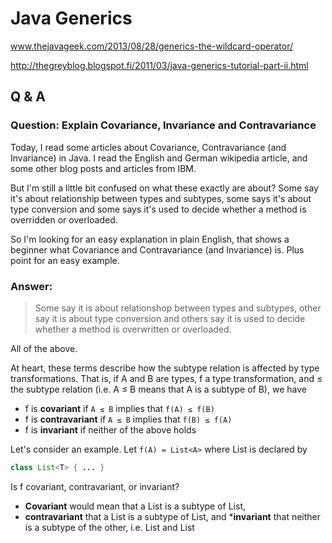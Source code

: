 # Java Generics #

www.thejavageek.com/2013/08/28/generics-the-wildcard-operator/

http://thegreyblog.blogspot.fi/2011/03/java-generics-tutorial-part-ii.html

## Q & A ##

### Question: Explain Covariance, Invariance and Contravariance ###

Today, I read some articles about Covariance, Contravariance (and Invariance) in Java. 
I read the English and German wikipedia article, and some other blog posts and articles from IBM.

But I'm still a little bit confused on what these exactly are about? Some say it's about relationship 
between types and subtypes, some says it's about type conversion and some says it's used to decide
whether a method is overridden or overloaded.

So I'm looking for an easy explanation in plain English, that shows a beginner what Covariance 
and Contravariance (and Invariance) is. Plus point for an easy example.

### Answer: ###

> Some say it is about relationshop between types and subtypes, 
> other say it is about type conversion and 
> others say it is used to decide whether a method is overwritten or overloaded.

All of the above.

At heart, these terms describe how the subtype relation is affected by type transformations. 
That is, if A and B are types, f a type transformation, and ≤ the 
subtype relation (i.e. A ≤ B means that A is a subtype of B), we have

* f is **covariant** if `A ≤ B` implies that `f(A) ≤ f(B)`
* f is **contravariant** if `A ≤ B` implies that `f(B) ≤ f(A)`
* f is **invariant** if neither of the above holds

Let's consider an example. Let `f(A) = List<A>` where List is declared by

```java
class List<T> { ... } 
```

Is f covariant, contravariant, or invariant? 
* **Covariant** would mean that a List<String> is a subtype of List<Object>, 
* **contravariant** that a List<Object> is a subtype of List<String>, and 
***invariant** that neither is a subtype of the other, 
i.e. List<String> and List<Object> are **inconvertible** types.

In Java, the latter is true, we say (somewhat informally) that **generics are invariant**.

Another example. Let `f(A) = A[]`. Is f covariant, contravariant, or invariant? 
That is, 
* is String[] a subtype of Object[], 
* Object[] a subtype of String[], or 
* is neither a subtype of the other? 

(Answer: In Java, arrays are covariant)

This was still rather abstract. To make it more concrete, 
let's look at which operations in Java are defined in terms of the subtype relation. 
The simplest example is assignment. The statement

```java
x = y;
```

will compile only if `typeof(y) ≤ typeof(x)`. That is, we have just learned that the statements

```java
ArrayList<String> strings = new ArrayList<Object>();
ArrayList<Object> objects = new ArrayList<String>();
```

will not compile in Java, but

```java
Object[] objects = new String[1];
```

will.

Another example where the subtype relation matters is a **method invocation expression**:

```java
result = method(a);
```

Informally speaking, this statement is evaluated by assigning the value of `a` 
to the method's first parameter, then executing the body of the method, 
and then assigning the methods return value to result. 
Like the plain assignment in the last example, the "right hand side" must be 
a subtype of the "left hand side", i.e. this statement can only be valid if 
`typeof(a) ≤ typeof(parameter(method))` and `returntype(method) ≤ typeof(result)`. 
That is, if method is declared by:

```java
Number[] method(ArrayList<Number> list) { ... }
```

none of the following expressions will compile:

```java
Integer[] result = method(new ArrayList<Integer>());
Number[] result = method(new ArrayList<Integer>());
Object[] result = method(new ArrayList<Object>());
```

but

```java
Number[] result = method(new ArrayList<Number>());
Object[] result = method(new ArrayList<Number>());
```

will.

Another example where subtyping matters is **overriding**. 
Consider:

```java
Super sup = new Sub();
Number n = sup.method(1);
```

where

```java
class Super {
    Number method(Number n) { ... }
}

class Sub extends Super {
    @Override 
    Number method(Number n);
}
```

Informally, the runtime will rewrite this to:

```java
class Super {
    Number method(Number n) {
        if (this instanceof Sub) {
            return ((Sub) this).method(n);  // *
        } else {
            ... 
        }
    }
}
```

For the marked line to compile, 
the **method parameter** of the overriding method must be a supertype of the method parameter of the overridden method, and 
the **return type** a subtype of the overridden method's one. 
Formally speaking, `f(A) = parametertype(method asdeclaredin(A))` must at least 
be contravariant, and if `f(A) = returntype(method asdeclaredin(A))` must at least be covariant.

Note the "at least" above. Those are minimum requirements any reasonable 
statically type safe object oriented programming language will enforce, 
but a programming language may elect to be more strict. 
In the case of Java 1.4, parameter types and method return types must be 
identical (except for type erasure) when overriding methods, i.e.   
`parametertype(method asdeclaredin(A)) = parametertype(method asdeclaredin(B))`   
when overriding. Since Java 1.5, covariant return types are permitted when 
overriding, i.e. the following will compile in Java 1.5, but not in Java 1.4:

```java
class Collection {
    Iterator iterator() { ... }
}

class List extends Collection {
    @Override 
    ListIterator iterator() { ... }
}
```

I hope I covered everything - or rather, scratched the surface. 
Still I hope it will help to understand the abstract, 
but important concept of **type variance**.


## Q & A ##

### Question: Explain Invariance, covariance and contravariance in Java ###

### Answer ###

This is not specific to Java, but has to do with the properties of certain types.

For example, with the function type

```
 A -> B                 // functional notation
 public B meth(A arg)   // how this looks in Java 
```

we have the following:

Let C be a subtype of A, and D be a subtype of B. Then the following is valid:

```
 B b       = meth(new C());  // B >= B, C < A
 Object o  = meth(new C());  // Object > B, C < A
```

but the follwoing are invalid:

```
 D d       = meth(new A());        // because D < B
 B b       = meth(new Object());   // because Object > A
```

hence, to check whether a call of meth is valid, we must check

```
The expected return type is a supertype of the declared return type.
The actual argument type is a subtype of the declared argument type.
```

This is all well known and intuitive. By convention we say that 
the return type of a function is **covariant**, and 
the argument type of a method is **contravariant**.

With parameterized types, like List, we have it that the argument type is 
invariant in languages like Java, where we have mutability. We can't say 
that a list of C's is a list of A's, because, if it were so, we could store 
an A in a list of Cs, much to the surprise of the caller, who assumes only Cs in the list. 
However, in languages where values are immutable, like Haskell, 
this is not a problem. Because the data we pass to functions cannot be mutated, 
a list of C actually is a list of A if C is a subtype of A. 
(Note that Haskell has no real subtyping, but has instead the related notion of 
"more/less polymorphic" types.)

<hr/>

## Lambdas and Generics ##

Generally, lambdas work well with generic types. 
There are just a couple of issues to keep in mind.

One of the unhappy consequences of type erasure is that you cannot construct a generic array at runtime. 
For example, the toArray() method of Collection<T> and Stream<T> cannot call `T[] result = new T[n]`. 
Therefore, these methods return Object[] arrays. 

In the past, the solution was to provide a second method that accepts an array. 
That array was either filled or used to create a new one via reflection. 
For example, Collection<T> has a method `toArray(T[] a)`. 

With lambdas, you have a new option, namely to pass the constructor. 
That is what you do with streams:

```
String[] result = words.toArray(String[]::new);
```

When you implement such a method, the constructor expression is an `IntFunction<T[]>`, 
since the size of the array is passed to the constructor. In your code, you call 
`T[] result = constr.apply(n)`.

In this regard, lambdas help you overcome a limitation of generic types. 
Unfortunately, in another common situtation lambdas suffer from a different limitation. 
To understand the problem, recall the concept of type variance.

Suppose `Employee` is a subtype of `Person`. 
Is a `List<Employee>` a special case of a `List<Person>`? 
It seems that it should be. But actually, it would be unsound. 
Consider this code:

```
List<Employee> staff = ...;
List<Person> tenants = staff; // Not legal, but suppose it was
tenants.add(new Person("John Q. Public")); // Adds Person to staff!
```

Note that staff and tenants are references to the same list. 
To make this type error impossible, we must disallow the conversion from `List<Employee>` to `List<Person>`. 
We say that the type parameter `T` of `List<T>` is **invariant**.

If List was immutable, as it is in a functional programming language, 
then the problem would disappear, and one could have a covariant list. 
That is what is done in languages such as Scala. 
However, when generics were invented, Java had very few immutable generic classes, and 
the language designers instead embraced a different concept: 
**use-site variance**, or **wildcards**.

A method 
* can decide to accept a `List<? extends Person>` if it only reads from the list. 
  Then you can pass either a `List<Person>` or a `List<Employee>`. Or 
* it can accept a `List<? super Employee>` if it only writes to the list. 
  It is okay to write employees into a List<Person>, so you can pass such a list. 

In general, 
* **reading is covariant** (subtypes are okay), and 
* **writing is contravariant** (supertypes are okay). 

**Use-site variance** is just right for mutable data structures. 
It gives each service the choice which **variance**, if any, is appropriate.

However, for function types, use-site variance is a hassle. 
A function type is always 
* **contravariant in its arguments** and 
* **covariant in its return value**.
 
For example, if you have a `Function<Person, Employee>`, you can safely pass it on 
to someone who needs a `Function<Employee, Person>`. 
They will only call it with employees, whereas your function can handle any person. 
They will expect the function to return a person, and you give them something even better.

In Java, when you declare a generic functional interface, you can’t specify that 
function arguments are always contravariant and return types always covariant. 
Instead, you have to repeat it for each use. For example, look at the javadoc for `Stream<T>`:

```java
void          forEach(Consumer <? super T> action)
Stream<T>     filter (Predicate<? super T> predicate)
<R> Stream<R> map    (Function <? super T, ? extends R> mapper)
```

The general rule is that you 
**use super for argument types**, and 
**use extends for return types**. 
That way, you can pass a Consumer<Object> to forEach on a Stream<String>. 
If it is willing to consume any object, surely it can consume strings.

But the wildcards are not always there. Look at

```
T reduce(T identity, BinaryOperator<T> accumulator)
```

Since T is the argument and return type of BinaryOperator, the type does not vary. 
In effect, the contravariance and covariance cancel each other out.

As the implementor of a method that accepts lambda expressions with generic types, you simply 
* add **? super**   to any argument type that is not also a return type, and 
* add **? extends** to any return type that is not also an argument type.

For example, consider the doInOrderAsync method of the preceding section. Instead of

```
public static <T> void doInOrderAsync(Supplier<T>         first, 
                                      Consumer<T>         second, 
                                      Consumer<Throwable> handler)
```

it should be

```
public static <T> void doInOrderAsync(Supplier<? extends T>       first, 
                                      Consumer<? super T>         second, 
                                      Consumer<? super Throwable> handler)
```


<hr/>

## An introduction to generics in java ##

You may have heard all the fuss about the generics in java. Collections use them. 
But what are they exactly?

Consider you want a data structure which stores some strings in an ordered manner. 
What comes to the mind? arrays and ArrayList . Let’s declare them

```java
String[] stringsArray = new String[50];
List stringsList = new ArrayList();
```

If we add anything other than String into stringsArray, then compiler will stop you, 
complaining that type cannot be added to an array of String.

```java
stringsArray[0] = new Integer(10); // No this does not compile
```

This is good for us, we don’t want anything other than String in stringsArray . 
But we would like to use ArrayList instead of arrays as it provides advantages over it. 
But what happens we add something to stringsList instead of only String

```java
list.add("prasad");
list.add("kharkar");
list.add(new Integer(0)); // sadly, works perfectly fine.
```

This is because the statement List list = new ArrayList(); means that you can 
add ANYTHING into the collection. Any object can be added to it. 
Here comes the benefit of generics into picture.

If you want only a list of String then you can define it as.

```java
List<String> stringsList = new ArrayList<String>();
```
 
After declaring like this, you will get type safety at compile time. 
So if you add anything other than String into stringsList now, 
it will not compile.

```java
list.add("prasad");
list.add("kharkar");
list.add(new Integer(0)); // does not compile
```

This will stop you from adding anything other than String saying 
The method add(String) in the type List<String> is not applicable 
for the arguments (Integer) .

This is the advantage of using generics for compile time safety.

<hr/>

## Generics: Polymorphism with generics ##

Consider this declarations.

```java
List<String> strings = new ArrayList<String>(); // This is valid
List<Object> objects = new ArrayList<String>(); // This is not valid
```

- List is the base type.
- String is the generic type
- ArrayList is the base type.
- String is the generic type.

There is a simple rule. 
> The type of declaration must match the type of object you are creating.

You can make polymorphic references for the base type NOT for the generic type. 
Hence the first statement is valid while second is not.

```java
ArrayList<String> list = new ArrayList<String>(); 
// Valid. Same base type, same generic type

List<String> list1 = new ArrayList<String>(); 
// Valid. Polymorphic base type but same generic type

ArrayList<Object> list2 = new ArrayList<String>(); 
// Invalid. Same base type but different generic type.

List<Object> list3 = new ArrayList<String>(); 
// Invalid. Polymorphic base type different generic type
```

For the sake of this tutorial, consider classes Vehicle, Car and Bike

* `Bike extends Vehicle`
* `Car extends Vehicle`
* `Every class has service() method`

**Vehicle class**
```java
package com.thejavageek.generics;
 
public class Vehicle {
 
    public void service() {
        System.out.println("Generic vehicle servicing");
    }
 
}
```

**Bike Class**
```java
package com.thejavageek.generics;
 
public class Bike extends Vehicle {
    @Override
    public void service(){
        System.out.println("Bike specific servicing");
    }
}
```

**Car class**
```java
package com.thejavageek.generics;
 
public class Car extends Vehicle {
 
    @Override
    public void service() {
        System.out.println("Car specific servicing");
    }
 
}
```

and we have a **Mechanic class** who can do the servicing of all the vehicles.
```java
package com.thejavageek.generics;
 
import java.util.ArrayList;
import java.util.List;
 
public class Mechanic {
    public void serviceVehicles(List<Vehicle> vehicles){
        for(Vehicle vehicle: vehicles){
                vehicle.service();
           }
    }
    public static void main(String[] args) {
 
        List<Vehicle> vehicles = new ArrayList<Vehicle>();
        vehicles.add(new Vehicle());
        vehicles.add(new Vehicle());
 
        List<Bike> bikes = new ArrayList<Bike>();
        bikes.add(new Bike());
        bikes.add(new Bike());
 
        List<Car> cars = new ArrayList<Car>();
        cars.add(new Car());
        cars.add(new Car());
 
        Mechanic mechanic = new Mechanic();
 
        mechanic.serviceVehicles(vehicles); // This works fine.
        mechanic.serviceVehicles(bikes); // Compiler error.
        mechanic.serviceVehicles(cars); //Compiler error.             
    }
}
```

* `mechanic.serviceVehicles(vehicles)` works fine because 
  we are passing `ArrayList<Vehicle>` to the method that takes `List<Vehicle>`.
* `mechanic.serviceVehicles(bikes)` and `mechanic.serviceVehicles(cars)` does not compile because 
  we are passing ArrayList<Bike>  and ArrayList<Car>  to a method that takes List<Vehicle> .

Now why does this happen? Isn’t it obvious that we use polymorphism and pass 
a subtype list to a method that takes supertype. Why doesn’t generics allow this?

Consider this method
```java
public void addVehicle(List<Vehicle> vehicles){
    vehicles.add(new Car());
}
```

and if you were allowed to pass a `List<Bike>` to `addVehicle(List<Vehicle> vehicles)`  
using  `mechanic.addVehicle(bike)`  this method would have added a Car to the list of 
Bike which is plain wrong. Hence generics does not allow passing a subtype of generic type. 
This is because at runtime, the Collections framework does not have this generic information. 
So even if you declare `List<Vehicle> vehicles = new ArrayList<Vehicle>();`, 
This type safety is only at compile time. At runtime, this becomes `List vehicles = new ArrayList();`. 
That’s right, all the type safety is lost. This is called as **Type Erasure**. 

But there is a workaround for this… We need to use the wildcard operator to be able 
to pass a subtype generic type to super type collection. 
We are going to learn the wildcard operator in the next part of this tutorial.

<hr/>

## Generics: The wildcard operator ##

Now that we learned about the shortcomings of generics while using polymorphism with it,
Let's overcome them using wildcard operator.

Now we want to be able to pass a `ArrayList<Bike>` to `addVehicle(List<Vehicle> vehicles)` s
uccessfully but due to type erasure, as discussed in previous article, it is not possible. 
Here comes the use of wildcard operator i.e. ? .

### Wildcard operator and extends keyword ##

We will change the method to

```java
public void addVehicle(List<? extends Vehicle> vehicles){
       // some code here
}
```

After doing this,

```java
mechanic.addVehicle(vehicles); // compiles fine
mechanic.addVehicle(bikes);    // compiles fine
mechanic.addVehicle(cars);     // compiles fine
```

So what does it mean ?

The statement `List<? extends Vehicle>` means that you can pass any type of 
list that subtype of List and which is typed as Vehicle or some subtype of Vehicle. 
But you cannot add anything into the collection at all. 

Now what is that? Why can’t we add anything into the collection? Lets consider this.

```java
public void addVehicle(List<? extends Vehicle> vehicles){
    vehicles.add(new Car());
}
```

The compiler stops you at the very moment. It doesn't allow you to add anything 
while using **? extends**. Why is that?

**? extends** allows us to pass any collection that is subtype of the method parameter 
which is typed as generic type of subtype of the generic type. i.e. we can pass an 
`ArrayList<Vehicle>`, `ArrayList<Bike>` or `ArrayList<Car>` to it.
But consider a scenario in which we are passing `ArrayList<Bike>` to `addVehicle(List<? extends Vehicle>)`. 
In that case, if compiler didn't stop us from adding into the collection, we would have added a Car into 
`ArrayList<Bike>`. This is the scenario so **? extends** doesn’t allow you to add into collection.
But there is also a workaround for this. We can also pass a subtype collection and still be able to add 
into collection. We have to use the super keyword along with wildcard operator

### The wildcard operator and super keyword ###

Now change as follows

```java
public void addVehicle(List<? super Bike> vehicles){
    vehicles.add(new Car());    // can't add a Car to list of Bike
    vehicles.add(new Bike());   // compiles fine because we are adding a Bike
    vehicles.add(new Vehicle());// can't add a Vehicle to a list of Bike
}
```

and we call this method using

```java
mechanic.addVehicle(vehicles); //compiles fine
mechanic.addVehicle(bikes);    //compiles fine
mechanic.addVehicle(cars);     // does not compile
```

Now what is this?

What does List<? super Bike> mean?

You can pass any collection that is of type Bike or any super type of Bike. i.e. 
Vehicle. and you can add elements into it. So Even if you pass a list of bikes or 
list of vehicles, you will still be able to add a Bike into it. But you cannot add 
a Car into the collection because our method parameter declaration allows only 
a list of bikes or list of supertype of Bike, i.e. Vehicle.

Hope this articles helps you understand the wildcard operator and use of 
extends and super keyword with it.
 
<hr/>

## The Get and Put Principle in bounded wildcard ##

* Use extends only when you intend to get values out of a structure or Collection, 
* use super only when you intend to put values into a structure or Collection.

This also implies: 
* don’t use any wildcards when you intend to both get and put values into and out of a structure.

```java
// Copy all elements, subclasses of T, from source to dest 
// which contains elements that are superclasses of T.
public static <T> void copy(List<? super T> dest, List<? extends T> source) {
   for (int i = 0; i < source.size(); i++) {
       dest.set(i, source.get(i));
   }
}                     
```

```java
// Extends wildcard violation
List<Integer> integers = new LinkedList<Integer>();
List<? extends Number> numbers = integers;   
numbers.get(i);                                 // Works fine!
numbers.add(3);                                 // Won't compile!
```

```java
// Super wildcard violation
List<Number> numbers = new LinkedList<Number>();
List<? super Integer> integers = numbers;
numbers.add(3);                                 // Works fine!
int i = numbers.get(0);                         // Won't' compile!
Object o = numbers.get(0);        // Works fine since object is the upper bound!
```

## Covariance and Contravariance In Java ##

I have found that in order to understand covariance and contravariance a few 
examples with Java arrays are always a good start.

### Arrays Are Covariant ###

Arrays are said to be covariant which basically means that, 
given the subtyping rules of Java, an array of type T[] may 
contain elements of type T or any subtype of T. For instance:

```
Number[] numbers = new Number[3];
numbers[0] = new Integer(10);
numbers[1] = new Double(3.14);
numbers[2] = new Byte(0);
```

But not only that, the subtyping rules of Java also state that an array S[] is a subtype 
of the array T[] if S is a subtype of T, therefore, something like this is also valid:

```
Integer[] myInts = {1,2,3,4};
Number[] myNumber = myInts;
```

Because according to the subtyping rules in Java, an array Integer[] 
is a subtype of an array Number[] because Integer is a subtype of Number.

But this subtyping rule can lead to an interesting question: what would happen if we try to do this?

```
myNumber[0] = 3.14; //attempt of heap pollution
```

This last line would compile just fine, but if we run this code, we would get an ArrayStoreException 
because we’re trying to put a double into an integer array. The fact that we are accessing the array 
through a Number reference is irrelevant here, what matters is that the array is an array of integers.

This means that we can fool the compiler, but we cannot fool the run-time type system. 
And this is so because arrays are what we call a reifiable type. This means that at run-time Java 
knows that this array was actually instantiated as an array of integers which simply happens 
to be accessed through a reference of type Number[].

So, as we can see, one thing is the actual type of the object, an another thing is the type of the 
reference that we use to access it, right?

### The Problem with Java Generics ###

Now, the problem with generic types in Java is that the type information for type parameters is 
discarded by the compiler after the compilation of code is done; therefore this type information 
is not available at run time. This process is called type erasure. There are good reasons for 
implementing generics like this in Java, but that’s a long story, and it has to do with binary 
compatibility with pre-existing code.

The important point here is that since at run-time there is no type information, 
there is no way to ensure that we are not committing heap pollution.

Let’s consider now the following unsafe code:

```
List<Integer> myInts = new ArrayList<Integer>();
myInts.add(1);
myInts.add(2);
List<Number> myNums = myInts; //compiler error
myNums.add(3.14); //heap polution
```

If the Java compiler does not stop us from doing this, the run-time type system cannot stop us either, 
because there is no way, at run time, to determine that this list was supposed to be a list of integers only. 
The Java run-time would let us put whatever we want into this list, when it should only contain integers, 
because when it was created, it was declared as a list of integers. That’s why the compiler rejects 
line number 4 because it is unsafe and if allowed could break the assumptions of the type system.

As such, the designers of Java made sure that we cannot fool the compiler. If we cannot fool the 
compiler (as we can do with arrays) then we cannot fool the run-time type system either.

As such, we say that generic types are non-reifiable, since at run time we cannot determine the 
true nature of the generic type.

Evidently this property of generic types in Java would have a negative impact on polymorphism. 
Let’s consider now the following example:

```
static long sum(Number[] numbers) {
   long summation = 0;
   for(Number number : numbers) {
      summation += number.longValue();
   }
   return summation;
}
```

Now we could use this code as follows:

```
Integer[] myInts = {1,2,3,4,5};
Long[] myLongs = {1L, 2L, 3L, 4L, 5L};
Double[] myDoubles = {1.0, 2.0, 3.0, 4.0, 5.0};
System.out.println(sum(myInts));
System.out.println(sum(myLongs));
System.out.println(sum(myDoubles));
```

But if we attempt to implement the same code with generic collections, we would not succeed:

```
static long sum(List<Number> numbers) {
   long summation = 0;
   for(Number number : numbers) {
      summation += number.longValue();
   }
   return summation;
}
```

Because we we would get compiler errors if you try to do the following:

```
List<Integer> myInts = asList(1,2,3,4,5);
List<Long> myLongs = asList(1L, 2L, 3L, 4L, 5L);
List<Double> myDoubles = asList(1.0, 2.0, 3.0, 4.0, 5.0);
System.out.println(sum(myInts)); //compiler error
System.out.println(sum(myLongs)); //compiler error
System.out.println(sum(myDoubles)); //compiler error
```

The problem is that now we cannot consider a list of integers to be subtype of a list of numbers, 
as we saw above, that would be considered unsafe for the type system and compiler rejects it immediately.

Evidently, this is affecting the power of polymorphism and it needs to be fixed. 
The solution consists in learning how to use two powerful features of Java generics 
known as covariance and contravariance.

### Covariance ###

For this case, instead of using a type T as the type argument of a given generic type, 
we use a wildcard declared as ? extends T, where T is a known base type.

With covariance we can read items from a structure, but we cannot write anything into it. 
All these are valid covariant declarations.

```java
List<? extends Number> myNums = new ArrayList<Integer>();
List<? extends Number> myNums = new ArrayList<Float>();
List<? extends Number> myNums = new ArrayList<Double>();
```

And we can read from our generic structure myNums by doing:

```java
Number n = myNums.get(0);
```

Because we can be sure that whatever the actual list contains, it can be upcasted to a 
Number (after all anything that extends Number is a Number, right?)

However, we are not allowed to put anything into a covariant structure.

```
myNumst.add(45L); //compiler error
```

This would not be allowed because the compiler cannot determine what is the actual type of the object 
in the generic structure. It can be anything that extends Number (like Integer, Double, Long), 
but the compiler cannot be sure what, and therefore any attempt to retrieve a generic value is 
considered an unsafe operation and it is immediately rejected  by the compiler. 
So we can read, but not write.

### Contravariance ###

For contravariance we use a different wildcard called ? super T, where T is our base type. 
With contravariance we can do the opposite. We can put things into a generic structure, 
but we cannot read anything out of it.

```java
List<Object> myObjs = new List<Object();
myObjs.add("Luke");
myObjs.add("Obi-wan");
List<? super Number> myNums = myObjs;
myNums.add(10);
myNums.add(3.14);
```

In this case, the actual nature of the object is  List of Object, and through contravariance, we can put a Number in it, basically because a Number has Object as its common ancestor. As such, all numbers are also objects, and therefore this is valid.

However, we cannot safely read anything from this contravariant structure assuming that we will get a number.

```
Number myNum = myNums.get(0); //compiler-error
```

As we can see, if the compiler allowed us to write this line, we would get a ClassCastException at run time. So, once again, the compiler does not run the risk of allowing this unsafe operation and rejects it immediately.

### Get/Put Principle ###

In summary, we use covariance when we only intend to take generic values out of a structure. We use contravariance when we only intend to put generic values into a structure and we use an invariant when we intend to do both.

The best example I have is the following that copies any kind of numbers from one list into another list. It only gets items from the source, and it only puts items in the destiny.

```
public static void copy(List<? extends Number> source,
                        List<? super Number> destiny) {
   for(Number number : source) {
      destiny.add(number);
   }
}
```

Thanks to the powers of covariance and contravariance this works for a case like this:

```
List<Integer> myInts = asList(1,2,3,4);
List<Integer> myDoubles = asList(3.14, 6.28);
List<Object> myObjs = new ArrayList<Object>();
copy(myInts, myObjs);
copy(myDoubles, myObjs);
```

<hr/>

## Restrictions on Generics ##

To use Java generics effectively, you must consider the following restrictions:

* Cannot Instantiate Generic Types with Primitive Types
* Cannot Create Instances of Type Parameters
* Cannot Declare Static Fields Whose Types are Type Parameters
* Cannot Use Casts or instanceof With Parameterized Types
* Cannot Create Arrays of Parameterized Types
* Cannot Create, Catch, or Throw Objects of Parameterized Types
* Cannot Overload a Method Where the Formal Parameter Types of Each Overload Erase to the Same Raw Type

### Cannot Instantiate Generic Types with Primitive Types ###

Consider the following parameterized type:

```java
class Pair<K, V> {

    private K key;
    private V value;

    public Pair(K key, V value) {
        this.key = key;
        this.value = value;
    }

    // ...
}
```

When creating a Pair object, you cannot substitute a primitive type for the type parameter K or V:

```java
Pair<int, char> p = new Pair<>(8, 'a');  // compile-time error
```

You can substitute only non-primitive types for the type parameters K and V:

```java
Pair<Integer, Character> p = new Pair<>(8, 'a');
```

Note that the Java compiler autoboxes 8 to Integer.valueOf(8) and 'a' to Character('a'):

```java
Pair<Integer, Character> p = new Pair<>(Integer.valueOf(8), new Character('a'));
```

For more information on autoboxing, see Autoboxing and Unboxing in the Numbers and Strings lesson.

### Cannot Create Instances of Type Parameters ###

You cannot create an instance of a type parameter. For example, the following code causes a compile-time error:

```java
public static <E> void append(List<E> list) {
    E elem = new E();  // compile-time error
    list.add(elem);
}
```

As a workaround, you can create an object of a type parameter through reflection:

```java
public static <E> void append(List<E> list, Class<E> cls) throws Exception {
    E elem = cls.newInstance();   // OK
    list.add(elem);
}
```

You can invoke the append method as follows:

```java
List<String> ls = new ArrayList<>();
append(ls, String.class);
```

### Cannot Declare Static Fields Whose Types are Type Parameters ###

A class's static field is a class-level variable shared by all non-static objects of the class. 
Hence, static fields of type parameters are not allowed. Consider the following class:

```java
public class MobileDevice<T> {
    private static T os;

    // ...
}
```

If static fields of type parameters were allowed, then the following code would be confused:

```java
MobileDevice<Smartphone> phone = new MobileDevice<>();
MobileDevice<Pager> pager = new MobileDevice<>();
MobileDevice<TabletPC> pc = new MobileDevice<>();
```

Because the static field os is shared by phone, pager, and pc, what is the actual type of os? 
It cannot be Smartphone, Pager, and TabletPC at the same time. You cannot, therefore, 
create static fields of type parameters.

### Cannot Use Casts or instanceof with Parameterized Types ###

Because the Java compiler erases all type parameters in generic code, you cannot verify which 
parameterized type for a generic type is being used at runtime:

```java
public static <E> void rtti(List<E> list) {
    if (list instanceof ArrayList<Integer>) {  // compile-time error
        // ...
    }
}
```

The set of parameterized types passed to the rtti method is:

```java
S = { ArrayList<Integer>, ArrayList<String> LinkedList<Character>, ... }
```

The runtime does not keep track of type parameters, so it cannot tell the difference between an 
`ArrayList<Integer>` and an `ArrayList<String>`. The most you can do is to use an 
unbounded wildcard to verify that the list is an ArrayList:

```java
public static void rtti(List<?> list) {
    if (list instanceof ArrayList<?>) {  // OK; instanceof requires a reifiable type
        // ...
    }
}
```

Typically, you cannot cast to a parameterized type unless it is parameterized by unbounded wildcards. 
For example:

```java
List<Integer> li = new ArrayList<>();
List<Number>  ln = (List<Number>) li;  // compile-time error
```

However, in some cases the compiler knows that a type parameter is always valid and allows the cast. 
For example:

```java
List<String> l1 = ...;
ArrayList<String> l2 = (ArrayList<String>)l1;  // OK
```

### Cannot Create Arrays of Parameterized Types ###

You cannot create arrays of parameterized types. For example, the following code does not compile:

```java
List<Integer>[] arrayOfLists = new List<Integer>[2];  // compile-time error
```

The following code illustrates what happens when different types are inserted into an array:

```java
Object[] strings = new String[2];
strings[0] = "hi";   // OK
strings[1] = 100;    // An ArrayStoreException is thrown.
```

If you try the same thing with a generic list, there would be a problem:

```java
Object[] stringLists = new List<String>[];  // compiler error, but pretend it's allowed
stringLists[0] = new ArrayList<String>();   // OK
stringLists[1] = new ArrayList<Integer>();  // An ArrayStoreException should be thrown,
                                            // but the runtime can't detect it.
```

If arrays of parameterized lists were allowed, the previous code would fail to 
throw the desired ArrayStoreException.

### Cannot Create, Catch, or Throw Objects of Parameterized Types ###

A generic class cannot extend the Throwable class directly or indirectly. 
For example, the following classes will not compile:

```java
// Extends Throwable indirectly
class MathException<T> extends Exception { /* ... */ }    // compile-time error

// Extends Throwable directly
class QueueFullException<T> extends Throwable { /* ... */ // compile-time error
```

A method cannot catch an instance of a type parameter:

```java
public static <T extends Exception, J> void execute(List<J> jobs) {
    try {
        for (J job : jobs)
            // ...
    } catch (T e) {   // compile-time error
        // ...
    }
}
```

You can, however, use a type parameter in a throws clause:

```java
class Parser<T extends Exception> {
    public void parse(File file) throws T {     // OK
        // ...
    }
}
```

### Cannot Overload a Method Where the Formal Parameter Types of Each Overload Erase to the Same Raw Type ###

A class cannot have two overloaded methods that will have the same signature after type erasure.

```java
public class Example {
    public void print(Set<String> strSet) { }
    public void print(Set<Integer> intSet) { }
}
```

The overloads would all share the same classfile representation and will generate a compile-time error.


<hr/>


## Java Generic Arrays ##

### Introduction ###

The focus here is not particularly "learning weird Java features" but we use them nonetheless because:

They are an excellent match for describing the sort of data structures and algorithms we are using.
Picking up programming knowledge "along the way" is a vital skill that you will never stop using.
In particular, we use Java's generic types a lot because they capture exactly the idea that many 
of our data structures and algorithms do not rely on the type of data being manipulated.

### Workaround 1: The Basic Generic Array ###

You can declare a field or variable to have a generic array type:

```
class Foo<E> {

  E[] arr;

  void m() {
     E[] localArr;
     . . .
  }
}
```

However, you cannot create a new generic array with:

```
new E[SOME_SIZE];
```

This is because when the code runs, the type E is "not known" and so 
the code has no idea how to identify the type of the elements for 
the array -- and that's important for checking that the array is used properly. 
The same idea works in many other languages, but it doesn't work in Java.

One workaround is to create an Object[] and then 
cast it (generating a warning) to E[]:

```
arr = (E[])new Object[SOME_SIZE]; // WORK-AROUND #1
```

Now when the code runs, the array that arr refers to will allow any Object in it, so there won't be any run-time problems. Be wary of casting from Object[] to E[] though -- this should only be used when creating a new array with new. Otherwise, other code might put items in your array that you are not expecting.

### Workaround 2: The Array of a Parameterized Type ###

It's not just E[] that forbids array creation: we can't create an array where the elements have any parameterized type:

```
class C1<E> {
  E myEfield;
  ...
}

class C2 {
   // Doesn't work: C1<String>[] x = new C1<String>[100];
   C1<String>[] x = new C1[100]; // works fine
   ...
}

class C3<E> {
   C1<E>[] x = new C1<E>[100]; // not allowed
}
```

One natural reaction is to try our first workaround:

```
C1<E>[] x = (C1<E>[]) new Object[100]; // won't work either
```

This "natural reaction" will compile, but it will generate a ClassCastException when executed. 
To understand why, let's digress briefly to "plain old non-generic arrays" and 
Java's problematic treatment of array subtyping. Assume B is a subtype of A, such as with:

```
class A { ... }
class B extends A { ... }
```

Then this works:

```
B[] b_array = new B[100];
A[] a_array = b_array;
b_array = (B[])a_array;
```

Since an array of B objects contains all A objects (thanks to subtyping every B "is also" an A), 
this may seem fine. And it is allowed, provided two things:

You never assign into the array an A that is not a B. If you do this, at run-time you will get 
an ArrayStoreException. This is crucial so that any use of b_array can never see an array element 
that is not a B. But the compiler doesn't catch this.

When you do a cast like `(B[])a_array`, the code checks that a_array actually refers to an array 
that hold elements of type B. If it doesn't, then you get a ClassCastException.
The point is: Arrays "know their element type" and this is used to check that arrays are used 
properly and throw exceptions for misuse.

So now back to generics: While arrays "know their element type", they only know the "raw" type -- 
the type that forgets all about generics. But that's still enough for our "natural reaction" not to work: 
You cannot cast an array that holds elements of type Object to an array that holds elements of 
"raw type" C1. Such an array could have elements that are not of type C1, so this would not be safe 
and you get a ClassCastException.

So here's the workaround you actually need:

```
C1<E>[] x = (C1<E>[]) new C1[100]; // WORK-AROUND #2
```

When we created the array we said it would always hold all C1 elements. C1 here is a "raw type" -- 
we haven't said everything about the type of elements (like C1<String> or C1<Integer>), 
but we said that much. That's enough for the cast to succeed. This is just as safe/dangerous as 
our first work-around: you should only do this for newly created arrays or you can get strange 
errors where arrays don't hold elements of the type you think they do.

### Work-around 3: Arrays of inner classes inside parameterized types ###

The last situation we'll walk through is actually very similar to work-around #2 once you 
understand what inner classes "really are". Consider:

```java
class C<E> {

    class D { // inner class
      ...
    }

    D[] array = new D[100]; // doesn't work
}
```

Now this really seems annoying: D doesn't "look generic" so why can't we create an array of type `D[]`. 
Well, inner classes are convenient and great for indicating "this class D is only used inside class C", 
but the Java language does not treat them particularly specially. The class D is actually the class `C<E>.D` 
here: the class D defined inside the generic class `C<E>`. And so it is like you wrote this harder to read version:

```java
C<E>.D[] array = new C<E>.D[100]; // same thing: doesn't work
```

Now it turns out Java doesn't let you write types like C<E>.D -- it will give a parse error. 
But that's what you "are really saying" when you write D inside class C<E>. 
So we'll use C<E>.D to explain what's going on, even though you can't write it.

The reason this doesn't work is `C<E>.D` mentions a type parameter and we know from work-around #2 
that you can't create such arrays. Fortunately, the same work-around applies: 
use the raw type in the new expression and then cast it to the generic type:

```
C<E>.D[] array = (C<E>.D[]) new C.D[100]; // wordy work-around, not legal Java
```

Now you can't write this, but that's okay: just remember that D means `C<E>.D` and 
you get something that is easier to read anyway:

```
D[] array = (D[]) new C.D[100]; // WORK-AROUND #3
```

So while this 'cleaner' version looks different than work-around #2, the wordier version 
shows it's really the same concept extended to inner classes. 
The whole point is that C.D is a "raw type" but D, which means C<E>.D, is not.

#### Digression: Don't Shadow Type Parameters in Inner Classes ####

Though not related to arrays, another mistake related to inner classes is to write:

```java
class C<E> {
   class D<E> { // inner class
       ...
   }
   ...
}
```

This works but is probably not what you meant: You are making D a generic class too -- 
the type parameter inside D is different than the enclosing type parameter for C. 
It's entirely analogous to the error of having a local variable in a method shadow a field name:

```java
class F {
   int x;
   void m() {
      int x = 17;
      ++x; // why is this not referring to the field x?
   }
}
```

But in the case of generics, the mistake will lead to type errors. 
For example, this won't type-check:

```java
class C<E> {
   E x;
   class D<E> { 
       E y = x; // not the same type!
       ...
   }
}
```
But this works fine:

```java
class C<E> {
   E x;
   class D { 
       E y = x; 
       ...
   }
}
```

<hr/>


## Bounded and Unbouded Wildcard ##

### Example of Bounded and Unbounded wildcards in Java Generics ###

Java Collection frameworks has several examples of using bounded and unbounded wildcards in generics. 
Utility method provided in Collections class accepts parametrized arguments. 
`Collections.unmodifiableSet(Set<? extends T> s)` and 
`Collections.unmodifiableMap(Map<? extends K,? extends V> m)` 
are written using  bounded wildcards which allows them to operate on either 
Collection of T or Collection of sub class or super class of T. 

### When to use super and extends wildcards in Generics Java ###

Since there are two kinds of bounded wildcards in generics, **super** and **extends**, 
When should you use super wildcard and when should you extends wildcards. 
Joshua Bloch in Effective Java book has suggested 
> **Producer extends, Consumer super** 
mnemonic regarding use of bounded wildcards. 

So, if type T is used as producer then use <? extends T>  and 
if type T represent consumer then use <? super T> bounded wildcards. 

Bounded wildcards in generics also increase flexibility of any API. 
To me it is a question of requirement, if a method also needs to accept 
any implementation of T then use extends wildcards.

### Difference between ArrayList<? extends T>  and ArrayList<? super T> ###

This is one of popular generics interview question, which is asked to check 
whether you are familiar to bounded wildcards in generics. 
both **<? extends T>** and **<? super T>** represent bounded wildcards, 
one will accept only T or sub class while other will accept T or super class. 
bounded wildcards gives more flexibility to methods which can operate on 
collection of T or its sub class. 
If you look at java.util.Collections class you will find several example 
of bounded wildcards in generics method. e.g. 
Collections.unmodifiableSet(Set<? extends T> s) will accept Set of 
type T or Set of sub class of T.

That's all on what is bounded wildcards in generics. 
both bounded and unbounded wild cards provides lot of flexibility on 
API design specially because Generics is not co-variant and `List<String>` 
can not be used in place of `List<Object>`. Bounded wildcards allows you 
to write methods which can operate on Collection of Type as well as 
Collection of Type subclasses.

<hr/>


## Arrays of Generic types ##

This post examines differences between arrays and generics and finds out 
how we can create arrays of generic types in Java.

### Let’s start with Arrays ###

In Java, Arrays are covariant, which means that if B is a subtype of A, B[] is also subtype of A[].

Is there a problem here

Yes, there is a problem. Suppose, we have array of integers. We can assign these array of 
integers to array of numbers and put a double value as shown in the following program.

```java
package com.code.revisited.generics;
 
public class CovariantArrays {
 
    /**
     * This program throws runtime error. Because arrays are covariant,
     * assigning integer array to number array is successful at compile time
     * But, arrays enforce their element types at runtime. ArrayStoreException
     * is thrown while adding double to integer array
     * 
     * @param args
     */
    public static void main(String[] args) {
 
        Integer[] intArray = new Integer[5];
        Number[] objArray = intArray;
        objArray[0] = 1.0;
 
    }
 
}
```

Though this programs compiles successfully, It throws ArrayStoreException at runtime 
since arrays are reified and enforce their element types at runtime.
Though It is illegal that integer container can’t be assigned to Number container, 
We had to wait till we run this program. It’s hard to find bugs at runtime than compile time.

### Invariant generics ###

The following program perform the same operations as sated above.

```java
package com.code.revisited.generics;
 
import java.util.ArrayList;
import java.util.List;
 
/**
 * 
 * @author sureshsajja
 * 
 */
public class InvariantGenerics {
 
    /**
     * This program throws compile error. Because generics are invariant, List of integers are not
     * compatible with list of numbers
     * 
     * @param args
     */
    public static void main(String[] args) {
        List<Integer> listofInts = new ArrayList<Integer>();
        List<Number> listOfNums = listofInts;
        listOfNums.add(1.0);
 
    }
 
}
```

This program throws compile error. Generics are **invariant** which means
that if B is a subtype of A, `List<B>` is not subtype of `List<A>`. And also, 
Generics are implemented by **erasure**. This means that they enforce their 
type constraints only at compile time and discard (or erase) their 
element type information at runtime. Erasure is what allows generic types 
to interoperate freely with legacy code that does not use generics.
It is preferred to use generic list over arrays because any bugs will be 
surfaced at compile time.

As a consequence of the fact, arrays are covariant but generics are not, 
we are not allowed to create array of generic types unless the type 
argument is an unbounded wildcard.

### Why arrays of generic types ###

Suppose, if you want to implement ArrayList<E> as follows,

```java
public class MyArrayList<E> {
 
    private E[] elements;
    
    public MyArrayList(int size){
        elements = new E[size];
    }
 
}
```

But above code does not work. The compiler doesn’t know what type E really 
represents, so it cannot instantiate an array of type E.

### How can we create arrays of generic types ###

**One workaround** is to create an Object[] and then cast it (generating a warning) to E[]:

```java
elements = (E[])new Object[size];
```

**Second workaround** is through reflection by passing a 
class literal (Foo.class) of element type into the constructor, 
so that the implementation could know, at runtime, the value of E.

```java
public MyArrayList(Class<E> elementType, int size){
    elements = (E[]) Array.newInstance(elementType, size);
}
```

<hr/>


## The Dangers of Correlating Subtype Polymorphism with Generic Polymorphism ##

Java 5 has introduced generic polymorphism to the Java ecosystem. 
this has been a great addition to the Java language, even if we’re all aware of 
the numerous caveats due to generic type erasure and the consequences thereof.

**Generic polymorphism** (also known as **parametric polymorphism**) is usually maintained 
orthogonally to possibly pre-existing **subtype polymorphism**. A simple example for 
this is the collections API

```java
List<? extends Number> c = new ArrayList<Integer>();
```

In the above example, the subtype `ArrayList` is assigned to a variable of the super type `List`. 
At the same time `ArrayList` is parameterised with the type `Integer`, which can be assigned to 
the compatible parameter supertype `? extends Number`.  This usage of subtype polymorphism in 
the context of generic polymorphism is also called **covariance**, although covariance can also 
be achieved in non-generic contexts, of course.


### Covariance with Generic Polymorphism ###

Covariance is important with generics.  It allows for creating complex type systems. 
Easy examples involve using covariance with generic methods:

```java
<E extends Serializable> void serialize(Collection<E> collection) {}
```

The above example accepts any Collection type, which can be subtyped at the **call-site** 
with types such as List, ArrayList, Set, and many more.  
At the same time, the generic type argument at the call site is only required to be 
a subtype of Serializable.  I.e. it could be a `List<Integer>` or an `ArrayList<String>`, etc.


### Correlating Subtype Polymorphism with Generic Polymorphism ###

People are then often lured into correlating **the two orthogonal types of polymorphism**. 
A simple example of such a correlation would be to specialise an `IntegerList` or `StringSet` as such:

```java
class IntegerList extends ArrayList<Integer> {}
class StringSet   extends HashSet<String>    {}
```

It is easy to see that the number of explicit types will explode, if you start to span 
the cartesian product of the **subtype** and **generic type** hierarchies, wanting to specialise 
more precisely by creating things like `IntegerArrayList`, `IntegerAbstractList`, `IntegerLinkedList` etc.


### Making the Correlation Generic ###

As seen above, such correlations will often remove the genericity from the type hierarchy, 
although they are not required to do so. This can be seen in the following, more general example:

```java
// AnyContainer can contain AnyObject
class AnyContainer<E extends AnyObject> {}
class AnyObject {}
 
// PhysicalContainer contains only PhysicalObjects
class PhysicalContainer<E extends PhysicalObject> extends AnyContainer<E> {}
class PhysicalObject                              extends AnyObject       {}
 
// FruitContainer contains only Fruit,
// which in turn are PhysicalObjects
class FruitContainer<E extends Fruit> extends PhysicalContainer<E> {}
class Fruit                           extends PhysicalObject       {}
```

The above example is a typical one, where the API designer was lured into 
correlating **subtype polymorphism** (`Fruit extends PhysicalObject extends AnyObject`) 
with **generic polymorphism** (`<E>`), while keeping it generic, allowing to add further 
subtypes below FruitContainer. This gets more interesting when `AnyObject` should 
know its own subtype, generically. This can be achieved with a recursive generic parameter. 
Let’s fix the previous example

```java
// AnyContainer can contain AnyObject
class AnyContainer<E extends AnyObject<E>> {}
class AnyObject   <O extends AnyObject<O>> {}
 
// PhysicalContainer contains only PhysicalObjects
class PhysicalContainer<E extends PhysicalObject<E>> extends AnyContainer<E> {}
class PhysicalObject   <O extends PhysicalObject<O>> extends AnyObject<O>    {}
 
// FruitContainer contains only Fruit,
// which in turn are PhysicalObjects
class FruitContainer<E extends Fruit<E>> extends PhysicalContainer<E> {}
class Fruit         <O extends Fruit<O>> extends PhysicalObject<O>    {}
```

The interesting part here are no longer the containers, but the AnyObject type hierarchy, 
which correlates subtype polymorphism with generic polymorphism on its own type! 
This is also done with java.lang.Enum:

```java
public class Enum<E extends Enum<E>> implements Comparable<E> {
    public final int compareTo(E other) { ... }
    public final Class<E> getDeclaringClass() { ... }
}
 
enum MyEnum {}
 
// Which is syntactic sugar for:
final class MyEnum extends Enum<MyEnum> {}
```


### Where Lies the Danger? ###

The subtle difference between `enums` and our custom `AnyObject` hierarchy is the fact that 
`MyEnum` terminates **recursive self-correlation** of the 
**two orthogonal typing techniques** by being final! 
`AnyObject` subtypes, on the other hand, should not be allowed to remove 
the generic type parameter, unless they are made final as well. 
An example:

```java
// "Dangerous"
class Apple extends Fruit<Apple> {}
 
// "Safe"
final class Apple extends Fruit<Apple> {}
```

Why is final so important, or in other words, why must `AnyObject` subtypes be careful 
when terminating recursive self-correlation, such as Apple did, before? 
It’s simple. Let’s assume the following addition:

```java
class AnyObject<O extends AnyObject<O>> implements Comparable<O> {
 
    @Override
    public int compareTo(O other) { ... }
    
    public AnyContainer<O> container() { ... }
}
```

The above contract on `AnyObject.compareTo()` implies that any subtype of 
`AnyObject` can only ever be compared to the the same subtype. 
The following is not possible:

```java
Fruit<?>     fruit     = // ...
Vegetable<?> vegetable = // ...
 
// Compilation error!
fruit.compareTo(vegetable);
```

The only currently comparable type in the hierarchy is Apple:

```java
Apple a1 = new Apple();
Apple a2 = new Apple();
 
a1.compareTo(a2);
```

But what if we wanted to add `GoldenDelicious` and `Gala` apples?

```java
class GoldenDelicious extends Apple {}
class Gala            extends Apple {}
```

We can now compare them!

```java
GoldenDelicious g1 = new GoldenDelicious();
Gala            g2 = new Gala();
 
g1.compareTo(g2);
```

This was not the intention of the author of `AnyObject`!

The same applies to the `container()` method. Subtypes are allowed to 
**covariantly specialise** the `AnyContainer` type, which is fine:

```java
class Fruit<O extends Fruit<O>> extends PhysicalObject<O> {
 
    @Override
    public FruitContainer<O> container() { ... }
}
```

But what happens to the container() method in GoldenDelicious and Gala?

```java
GoldenDelicious       g = new GoldenDelicious();
FruitContainer<Apple> c = g.container();
```

Yes, it will return an Apple container, not a GoldenDelicious container 
as intended by the AnyObject designer.


### Conclusion ###

**Subtype polymorphism** and **generic polymorphism** span orthogonal type axes. 
Making them correlate can be a design smell in your type system. 
Making them correlate on the same type is dangerous, as it is hard to get right. 
Users will try to terminate the **recursive generic type** definition on a subtype 
of your base type. The reason for this termination is the fact that base types 
with recursive self-bounds are hard to use. But the termination often goes wrong, 
as it should only be done on final classes, not regular classes or interfaces.

In other words:
> if you think you need a recursive generic type definition on 
> a common base type, think again very carefully, if you really need it and 
> if your type users can correctly terminate the recursive generic type definition 
> in a final class.


<hr/>


## CO-VARIANCE & CONTRA-VARIANCE ##

Generics/Parametrization is something that has always kept me on the hook 
even after good amount of experience in it. 
There have been some realizations on the go, but to explain that I will first have to explain some basics. 


Before starting, there is one very important theorem called 
**Liskov Substitution principle** in object oriented world. 
This should always be behind your mind while designing API’s. 
It states:

> Let q(x) be a property provable about objects x of type T. 
> Then q(y) should be provable for objects y of type S where S is a subtype of T.

The above means:

> If “A” extends “B” (A <: B), then 
> all the things that one can do with “B” should also be legal with “A”.

### Co-variance & Contra-variance ###

Wiki will give you a formal definition. Crudely:

* **Co-variance** ( **<:** ) is converting type from wider type to narrow. In Java terms  **? extends E**
* **Contra-variance** ( **>:** ) is converting type from narrow to wider. In Java terms: **? super E**
* **In-variant** cannot be converted

Where E is generic type declared and **?** is a wild card which crudely means **Anytype**

So for example:

```java
class Animal { }
 
class Dog extends Animal { }
 
class Example{
 
    void run() {
        Dog dog = new Dog();
        getAnimal(dog);
    }
 
    void getAnimal(Animal animal){
        .....
    }
}
```

In the above example, one is ultimately doing

```java
Animal animal = dog
```

So you are converting a dog type (narrow) to Animal type (wider). 
This is contra-variance. The reverse of it is Co-variance. 
The above paradigm is also followed in C# and python.

For co-variance:

```java
class A {
    Animal getCreature(){
        return new Dog();
    }
}

class B extends A {
    Dog getCreature() {
        return new Dog();
    }
}
```

Check the return type of the getCreature function. getCreature() ultimately returns an Animal. 
But it returns type of Dog in class B. This is co-variance. 
The above is perfectly legal, because the code that invokes getCreature() of class A expects 
an Animal in return; which class B provides a Dog (ultimately dog is an animal. Vice-versa wont work, think!)

Invariance is when the type cannot be converted.

By default, in Java, C#, and python functions:
* **return types** are co-variant, and 
* **argument types** are invariant.

### Points to Remember ###

I will raise some points now and the explanation will be given by the end. 
The whole point of the post are the below points.

* Contravariant types can only appear in places, where you write something 
  (i.e. parameter types) and 
  covariant types can only appear in places, where you read something. [P1]
* Co-variance is only suitable when the data is immutable. More on it below. [P2]

I will first raise the issues caused in Java by not following [P1] i.e Arrays disaster 
for which Generics (type erasure) will be discussed.


### Arrays in Java ###

Arrays in Java are Co-variant. Which basically means if `String` extends `Object`
then `String[]` also extends `Object[]`.

Do you see  any pitfall’s above?

Lets look at the following example

Example – 1
```java
String[] a = new String[]{"Hello","Hey"};
Object[] b = a;                             //line 2
b[0]       = new Integer(23);               //line 3
a[0]       = ???
```

Now because arrays in Java are co-variant, you can do the above. 
`a[0]` now will refer to an Integer which is illegal. 
To prevent this, line3 will throw an **ArrayStoreException** at runtime. 
Truly this should actually be caught at compile time. Thanks to co-variance of arrays for behavior. 
Because for some reason arrays were decided to be **co-variant** and 
they are **reifiable**, i.e. they retain the type information at runtime. 
Which allowed us to do line-2 but also gave us line-3. 
To prevent this, they manually had to check the type info for every access of array 
which again is bad and extra overhead.

But why were arrays made co-variant? 

Java founders wanted to have Generics right from day 0 (Generics were introduced in Java 5).
Generics follow **type erasure**, i.e. the type is checked for compatibility and erased at compile time. 
But due to lack of time, they had to postpone implementing Generics. 
Now without generics a method like the following would had been impossible. 
Unless Arrays were made co-variant.

```java
Arrays.sort(Object[] ob)
```

The above method takes an array of objects and sorts them based on the Comparables. 
Hence a single method will suffice. Without covariance of arrays, they will be a 
need to write a separate method for each of the Data Type. Hence the decision.

Another consequence is that you cannot instantiate an array of a generic type. 
Nothing special for generics.

Example - 2
```java
List<String>[] l  = new ArrayList<String>[10]();     //line 1
Object[]       a  = l;
List<Integer>  l2 = new ArrayList<Integer>();
a[0] = l2;
l[0] = ???   //list of string or integer?
```

Hence line-1 is illegal. Though arrays with wild-cards are allowed i.e. `List<?>`. 
Why is left for user to analyse. 
Similarly, 
why Generics were decided to be invariant is again left to the user 
(Hint: Similar to the above example, try adding any animal `pig` to list of `dogs`) 
So now we have seen that writing onto **co-variant mutable types** always throws one or some other trouble. 
This gives gives rise to 2 questions:

* If Arrays were invariant, would it solve the purpose?
* If Arrays were left co-variant, what change can be made to make it correct? 
  Has mutability has got anything to do with it?

Suppose Arrays were invariant, then the bugs would be detected right at compile time 
as raised in Example -1. Thus Invariance of Arrays looks to be the right way forward. 
Scala gets this right. 

Lets look at the second question. Suppose Generics below were co-variant. 
Lets consider immutable List for example. (By ImmutableList I mean, any addition to 
the list creates a new List by copying the previous elements and adding the latest element. 
Similar to CopyOnWriteArrayList just that addition returns a new List every time)

```java
ImmutableList<String> a = new ImmutableList<String>();
ImmutableList<String> b = a.add("Hey");                 //line2
ImmutableList<Object> x = a;                            //line 3
ImmutableList<Object> y = b.add(new Object);
```

In Line-2, adding a string returned immutable list containing only `Hey`. 
ImmutableList `a` still is empty. 
Now on adding Object in Line-4 gave a new List containing (`Hey` and an `Object`) to become `y`. 
The return type of list is `Object`. Hence it is safe at all the stages. 
As now `y` is a list of Objects containing a `Hey` and an `Object`.

So it turns out that with immutability, co-variance can be used safely. 
Com’on Co-variance is such a lovely tool. 
It lets you do stuff like  if `A <:  B` then it is handy to have `C[A] <: C[B]`. Isn’t it?

So remember [P2] (from last post). Preferably with rights co-variance can be trouble-some. 
Perfect for Reads just like returns in functions.

Interestingly **Contra-variance** is made for writes. More on it in the next post.
